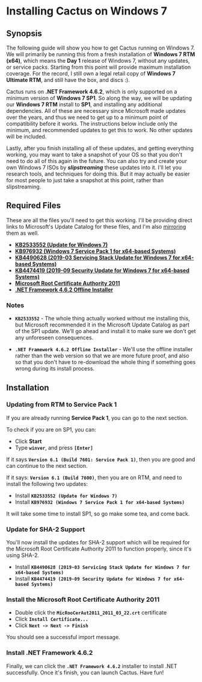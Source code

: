 # Installing Cactus on Windows 7

## Synopsis

The following guide will show you how to get Cactus running on Windows 7.
We will primarily be running this from a fresh installation of
**Windows 7 RTM (x64)**, which means the **Day 1** release of Windows 7, without
any updates, or service packs. Starting from this point will provide maximum
installation coverage. For the record, I still own a legal retail copy of
**Windows 7 Ultimate RTM**, and still have the box, and discs :).

Cactus runs on **.NET Framework 4.6.2**, which is only supported on a minimum
version of **Windows 7 SP1**. So along the way, we will be updating our
**Windows 7 RTM** install to **SP1**, and installing any additional
dependencies. All of these are necessary since Microsoft made updates over the
years, and thus we need to get up to a minimum point of compatibility before it
works. The instructions below include only the minimum, and recommended updates
to get this to work. No other updates will be included.

Lastly, after you finish installing all of these updates, and getting everything
working, you may want to take a snapshot of your OS so that you don't need to do
all of this again in the future. You can also try and create your own Windows 7
ISOs by ***slipstreaming*** these updates into it. I'll let you research tools,
and techniques for doing this. But it may actually be easier for most people to
just take a snapshot at this point, rather than slipstreaming.

## Required Files

These are all the files you'll need to get this working. I'll be providing
direct links to Microsoft's Update Catalog for these files, and I'm also
[mirroring](https://xyinn.org/diablo/windows) them as well.

- [**KB2533552 (Update for Windows 7)**](https://catalog.s.download.windowsupdate.com/msdownload/update/software/crup/2011/05/windows6.1-kb2533552-x64_0ba5ac38d4e1c9588a1e53ad390d23c1e4ecd04d.msu)
- [**KB976932 (Windows 7 Service Pack 1 for x64-based Systems)**](https://catalog.s.download.windowsupdate.com/msdownload/update/software/svpk/2011/02/windows6.1-kb976932-x64_74865ef2562006e51d7f9333b4a8d45b7a749dab.exe)
- [**KB4490628 (2019-03 Servicing Stack Update for Windows 7 for x64-based Systems)**](https://catalog.s.download.windowsupdate.com/c/msdownload/update/software/secu/2019/03/windows6.1-kb4490628-x64_d3de52d6987f7c8bdc2c015dca69eac96047c76e.msu)
- [**KB4474419 (2019-09 Security Update for Windows 7 for x64-based Systems)**](https://catalog.s.download.windowsupdate.com/c/msdownload/update/software/secu/2019/09/windows6.1-kb4474419-v3-x64_b5614c6cea5cb4e198717789633dca16308ef79c.msu)
- [**Microsoft Root Certificate Authority 2011**](https://www.microsoft.com/pki/certs/MicRooCerAut2011_2011_03_22.crt)
- [**.NET Framework 4.6.2 Offline Installer**](https://go.microsoft.com/fwlink/?linkid=2099468)

### Notes

- **`KB2533552`** - The whole thing actually worked without me installing this,
  but Microsoft recommended it in the Microsoft Update Catalog as part of the
  SP1 update. We'll go ahead and install it to make sure we don't get any
  unforeseen consequences.

- **`.NET Framework 4.6.2 Offline Installer`** - We'll use the offline installer
  rather than the web version so that we are more future proof, and also so that
  you don't have to re-download the whole thing if something goes wrong during
  its install process.

## Installation

### Updating from RTM to Service Pack 1

If you are already running **Service Pack 1**, you can go to the next section.

To check if you are on SP1, you can:

- Click **Start**
- Type **`winver`**, and press **`[Enter]`**

If it says **`Version 6.1 (Build 7601: Service Pack 1)`**, then you are good
and can continue to the next section.

If it says: **`Version 6.1 (Build 7600)`**, then you are on RTM, and need to
install the following two updates:

- Install **`KB2533552 (Update for Windows 7)`**
- Install **`KB976932 (Windows 7 Service Pack 1 for x64-based Systems)`**

It will take some time to install SP1, so go make some tea, and come back.

### Update for SHA-2 Support

You'll now install the updates for SHA-2 support which will be required for the
Microsoft Root Certificate Authority 2011 to function properly, since it's using
SHA-2.

- Install **`KB4490628 (2019-03 Servicing Stack Update for Windows 7 for x64-based Systems)`**
- Install **`KB4474419 (2019-09 Security Update for Windows 7 for x64-based Systems)`**

### Install the Microsoft Root Certificate Authority 2011

- Double click the **`MicRooCerAut2011_2011_03_22.crt`** certificate
- Click **`Install Certificate...`**
- Click **`Next -> Next -> Finish`**

You should see a successful import message.

### Install .NET Framework 4.6.2

Finally, we can click the **`.NET Framework 4.6.2`** installer to install .NET
successfully. Once it's finish, you can launch Cactus. Have fun!